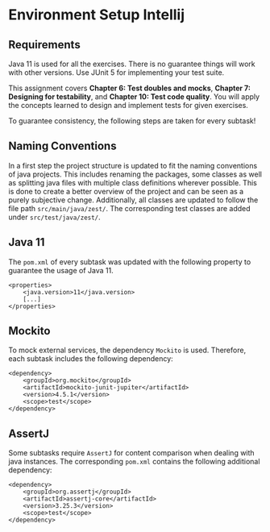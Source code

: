 # Environment Setup Intellij
## Requirements
Java 11 is used for all the exercises. There is no guarantee things will work with other versions. Use JUnit 5 for implementing your test suite.

This assignment covers **Chapter 6: Test doubles and mocks**, **Chapter 7: Designing for testability**, and **Chapter 10: Test code quality**. You will apply the concepts learned to design and implement tests for given exercises.

To guarantee consistency, the following steps are taken for every subtask!

## Naming Conventions
In a first step the project structure is updated to fit the naming conventions of java projects. This includes renaming the packages, some classes as well as splitting java files with multiple class definitions
wherever possible. This is done to create a better overview of the project and can be seen as a purely subjective change. Additionally, all classes are updated to follow the file path `src/main/java/zest/`. The corresponding test classes
are added under `src/test/java/zest/`.

## Java 11
The ```pom.xml``` of every subtask was updated with the following property to guarantee the usage of Java 11.
```
<properties>
    <java.version>11</java.version>
    [...]
</properties>
```

## Mockito
To mock external services, the dependency `Mockito` is used. Therefore, each subtask includes the following dependency:
```
<dependency>
    <groupId>org.mockito</groupId>
    <artifactId>mockito-junit-jupiter</artifactId>
    <version>4.5.1</version>
    <scope>test</scope>
</dependency>
```

## AssertJ
Some subtasks require `AssertJ` for content comparison when dealing with java instances. The corresponding `pom.xml` contains the following additional dependency:
```
<dependency>
    <groupId>org.assertj</groupId>
    <artifactId>assertj-core</artifactId>
    <version>3.25.3</version>
    <scope>test</scope>
</dependency>
```
